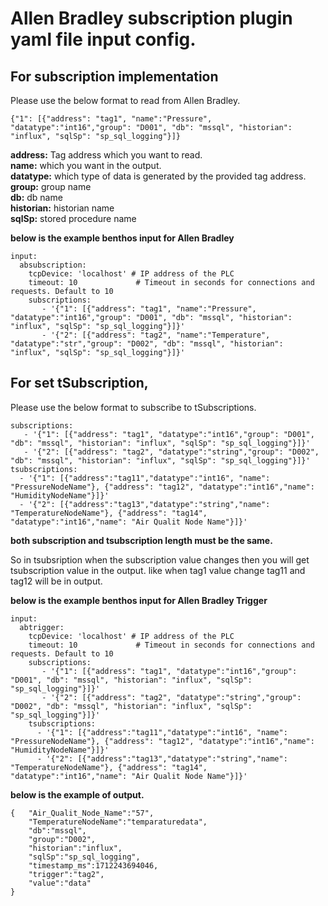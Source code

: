 # Allen Bradley subscription plugin yaml file input config.

## For subscription implementation

Please use the below format to read from Allen Bradley.

```{"1": [{"address": "tag1", "name":"Pressure", "datatype":"int16","group": "D001", "db": "mssql", "historian": "influx", "sqlSp": "sp_sql_logging"}]}```

**address:** Tag address which you want to read.<br />
**name:** which you want in the output.<br /> 
**datatype:** which type of data is generated by the provided tag address. <br />
**group:** group name<br />
**db:** db name <br />
**historian:** historian name<br />
**sqlSp:** stored procedure name<br />

**below is the example benthos input for Allen Bradley**
```
input:
  absubscription:
    tcpDevice: 'localhost' # IP address of the PLC
    timeout: 10             # Timeout in seconds for connections and requests. Default to 10
    subscriptions:
       - '{"1": [{"address": "tag1", "name":"Pressure", "datatype":"int16","group": "D001", "db": "mssql", "historian": "influx", "sqlSp": "sp_sql_logging"}]}'
       - '{"2": [{"address": "tag2", "name":"Temperature", "datatype":"str","group": "D002", "db": "mssql", "historian": "influx", "sqlSp": "sp_sql_logging"}]}'
```

## For set tSubscription,
Please use the below format to subscribe to tSubscriptions.
```
subscriptions:
   - '{"1": [{"address": "tag1", "datatype":"int16","group": "D001", "db": "mssql", "historian": "influx", "sqlSp": "sp_sql_logging"}]}'
   - '{"2": [{"address": "tag2", "datatype":"string","group": "D002", "db": "mssql", "historian": "influx", "sqlSp": "sp_sql_logging"}]}'
tsubscriptions:
  - '{"1": [{"address":"tag11","datatype":"int16", "name": "PressureNodeName"}, {"address": "tag12", "datatype":"int16","name": "HumidityNodeName"}]}'
  - '{"2": [{"address":"tag13","datatype":"string","name": "TemperatureNodeName"}, {"address": "tag14", "datatype":"int16","name": "Air Qualit Node Name"}]}'
```

**both subscription and tsubscription length must be the same.**

So in tsubsription when the subscription value changes then you will get tsubscription value in the output.  like when tag1 value change tag11 and tag12 will be in output. 

**below is the example benthos input for Allen Bradley Trigger**
```
input:
  abtrigger:
    tcpDevice: 'localhost' # IP address of the PLC
    timeout: 10             # Timeout in seconds for connections and requests. Default to 10
    subscriptions:
       - '{"1": [{"address": "tag1", "datatype":"int16","group": "D001", "db": "mssql", "historian": "influx", "sqlSp": "sp_sql_logging"}]}'
       - '{"2": [{"address": "tag2", "datatype":"string","group": "D002", "db": "mssql", "historian": "influx", "sqlSp": "sp_sql_logging"}]}'
    tsubscriptions:
      - '{"1": [{"address":"tag11","datatype":"int16", "name": "PressureNodeName"}, {"address": "tag12", "datatype":"int16","name": "HumidityNodeName"}]}'
      - '{"2": [{"address":"tag13","datatype":"string","name": "TemperatureNodeName"}, {"address": "tag14", "datatype":"int16","name": "Air Qualit Node Name"}]}'
```

**below is the example of output.**

```
{   "Air_Qualit_Node_Name":"57",
	"TemperatureNodeName":"temparaturedata",
	"db":"mssql",
	"group":"D002",
	"historian":"influx",
	"sqlSp":"sp_sql_logging",
	"timestamp_ms":1712243694046,
	"trigger":"tag2",
	"value":"data"
}
```